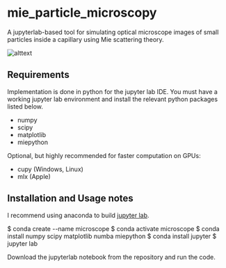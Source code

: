 # mie_particle_microscopy
A jupyterlab-based tool for simulating optical microscope images of small particles inside a capillary using Mie scattering theory.

![alttext](https://github.com/andrej5elin/mie_particle_microscopy/particles.png?raw=true)


## Requirements

Implementation is done in python for the jupyter lab IDE. You must have a working jupyter lab environment and install the relevant python packages listed below.


* numpy
* scipy
* matplotlib
* miepython

Optional, but highly recommended for faster computation on GPUs:

* cupy (Windows, Linux)
* mlx (Apple)

## Installation and Usage notes

I recommend using anaconda to build [jupyter lab](https://jupyter.org/install).

$ conda create --name microscope
$ conda activate microscope
$ conda install numpy scipy matplotlib numba miepython
$ conda install jupyter
$ jupyter lab

Download the jupyterlab notebook from the repository and run the code.

